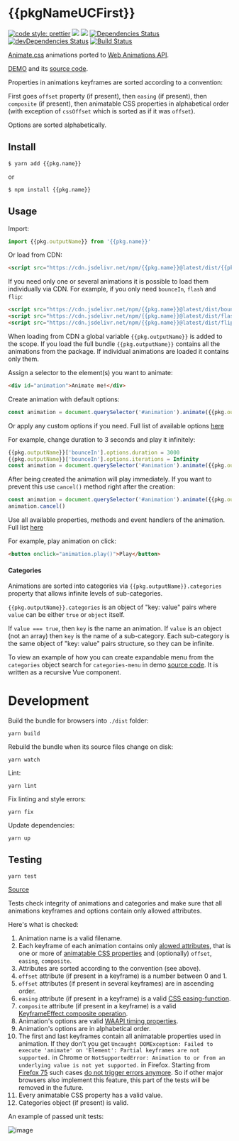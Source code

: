 # {{pkgNameUCFirst}}

[![code style: prettier](https://img.shields.io/badge/code_style-prettier-ff69b4.svg?style=flat-square)](https://github.com/prettier/prettier)
[![](https://img.shields.io/npm/v/{{pkg.name}}.svg)](https://www.npmjs.com/package/{{pkg.name}})
[![](https://img.shields.io/bundlephobia/minzip/{{pkg.name}}.svg)](https://bundlephobia.com/result?p={{pkg.name}})
[![Dependencies Status](https://david-dm.org/{{githubUsername}}/{{pkg.name}}.svg?theme=shields.io)](https://david-dm.org/{{githubUsername}}/{{pkg.name}})
[![devDependencies Status](https://david-dm.org/{{githubUsername}}/{{pkg.name}}/dev-status.svg?theme=shields.io)](https://david-dm.org/{{githubUsername}}/{{pkg.name}}?type=dev)
[![Build Status](https://travis-ci.org/{{githubUsername}}/{{pkg.name}}.svg?branch=master)](https://travis-ci.org/{{githubUsername}}/{{pkg.name}})

[Animate.css](https://github.com/daneden/animate.css) animations ported to [Web Animations API](https://developer.mozilla.org/en-US/docs/Web/API/Web_Animations_API).

[DEMO](https://{{githubUsername}}.github.io/{{pkg.name}}/) and its [source code](https://github.com/{{githubUsername}}/{{pkg.name}}/blob/master/index.html).

Properties in animations keyframes are sorted according to a convention:

First goes `offset` property (if present), then `easing` (if present), then `composite` (if present), then animatable CSS properties in alphabetical order (with exception of `cssOffset` which is sorted as if it was `offset`).

Options are sorted alphabetically.

## Install

```
$ yarn add {{pkg.name}}
```

or

```
$ npm install {{pkg.name}}
```

## Usage

Import:

```javascript
import {{pkg.outputName}} from '{{pkg.name}}'
```

Or load from CDN:

```html
<script src="https://cdn.jsdelivr.net/npm/{{pkg.name}}@latest/dist/{{pkg.name}}.js"></script>
```

If you need only one or several animations it is possible to load them individually via CDN. For example, if you only need `bounceIn`, `flash` and `flip`:

```html
<script src="https://cdn.jsdelivr.net/npm/{{pkg.name}}@latest/dist/bounceIn.js"></script>
<script src="https://cdn.jsdelivr.net/npm/{{pkg.name}}@latest/dist/flash.js"></script>
<script src="https://cdn.jsdelivr.net/npm/{{pkg.name}}@latest/dist/flip.js"></script>
```

When loading from CDN a global variable `{{pkg.outputName}}` is added to the scope. If you load the full bundle `{{pkg.outputName}}` contains all the animations from the package. If individual animations are loaded it contains only them.

Assign a selector to the element(s) you want to animate:

```html
<div id="animation">Animate me!</div>
```

Create animation with default options:

```javascript
const animation = document.querySelector('#animation').animate({{pkg.outputName}}['bounceIn'].keyframes, {{pkg.outputName}}['bounceIn'].options)
```

Or apply any custom options if you need. Full list of available options [here](https://developer.mozilla.org/en-US/docs/Web/API/Element/animate)

For example, change duration to 3 seconds and play it infinitely:

```javascript
{{pkg.outputName}}['bounceIn'].options.duration = 3000
{{pkg.outputName}}['bounceIn'].options.iterations = Infinity
const animation = document.querySelector('#animation').animate({{pkg.outputName}}['bounceIn'].keyframes, {{pkg.outputName}}['bounceIn'].options)
```

After being created the animation will play immediately. If you want to prevent this use `cancel()` method right after the creation:

```javascript
const animation = document.querySelector('#animation').animate({{pkg.outputName}}['bounceIn'].keyframes, {{pkg.outputName}}['bounceIn'].options)
animation.cancel()
```

Use all available properties, methods and event handlers of the animation. Full list [here](https://developer.mozilla.org/en-US/docs/Web/API/Animation)

For example, play animation on click:

```html
<button onclick="animation.play()">Play</button>
```

#### Categories

Animations are sorted into categories via `{{pkg.outputName}}.categories` property that allows infinite levels of sub-categories.

`{{pkg.outputName}}.categories` is an object of "key: value" pairs where `value` can be either `true` or `object` itself.

If `value === true`, then `key` is the name an animation. If `value` is an object (not an array) then `key` is the name of a sub-category. Each sub-category is the same object of "key: value" pairs structure, so they can be infinite.

To view an example of how you can create expandable menu from the `categories` object search for `categories-menu` in demo [source code](https://github.com/{{githubUsername}}/{{pkg.name}}/blob/master/index.html). It is written as a recursive Vue component.

# Development

Build the bundle for browsers into `./dist` folder:

```shell script
yarn build
```

Rebuild the bundle when its source files change on disk:

```shell script
yarn watch
```

Lint:

```shell script
yarn lint
```

Fix linting and style errors:

```shell script
yarn fix
```

Update dependencies:

```shell script
yarn up
```

## Testing

```shell script
yarn test
```

[Source](https://github.com/{{githubUsername}}/{{pkg.name}}/blob/master/test/index.test.js)

Tests check integrity of animations and categories and make sure that all animations keyframes and options contain only allowed attributes.

Here's what is checked:

1. Animation name is a valid filename.
1. Each keyframe of each animation contains only [alowed attributes](https://developer.mozilla.org/en-US/docs/Web/API/Web_Animations_API/Keyframe_Formats), that is one or more of [animatable CSS properties](https://www.npmjs.com/package/animatable-properties) and (optionally) `offset`, `easing`, `composite`.
1. Attributes are sorted according to the convention (see above).
1. `offset` attribute (if present in a keyframe) is a number between 0 and 1.
1. `offset` attributes (if present in several keyframes) are in ascending order.
1. `easing` attribute (if present in a keyframe) is a valid [CSS easing-function](https://developer.mozilla.org/en-US/docs/Web/CSS/easing-function).
1. `composite` attribute (if present in a keyframe) is a valid [KeyframeEffect.composite operation](https://developer.mozilla.org/en-US/docs/Web/API/KeyframeEffect/composite).
1. Animation's options are valid [WAAPI timing properties](https://www.npmjs.com/package/waapi-timing-properties).
1. Animation's options are in alphabetical order.
1. The first and last keyframes contain all animatable properties used in animation. If they don't you get `Uncaught DOMException: Failed to execute 'animate' on 'Element': Partial keyframes are not supported.` in Chrome or `NotSupportedError: Animation to or from an underlying value is not yet supported.` in Firefox.
   Starting from [Firefox 75](https://hacks.mozilla.org/2020/04/firefox-75-ambitions-for-april/) such cases [do not trigger errors anymore](https://mdn.github.io/dom-examples/web-animations-api/#implicit-tofrom-keyframes). So if other major browsers also implement this feature, this part of the tests will be removed in the future.
1. Every animatable CSS property has a valid value.
1. Categories object (if present) is valid.

An example of passed unit tests:

![image](https://user-images.githubusercontent.com/60752454/79008358-80b8ef80-7b5d-11ea-804c-29b44137794e.png)
